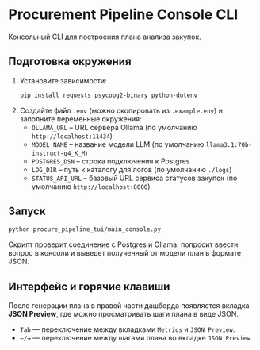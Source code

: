 # Procurement Pipeline Console CLI

Консольный CLI для построения плана анализа закупок.

## Подготовка окружения

1. Установите зависимости:
   ```bash
   pip install requests psycopg2-binary python-dotenv
   ```
2. Создайте файл `.env` (можно скопировать из `.example.env`) и заполните переменные окружения:
   - `OLLAMA_URL` – URL сервера Ollama (по умолчанию `http://localhost:11434`)
   - `MODEL_NAME` – название модели LLM (по умолчанию `llama3.1:70b-instruct-q4_K_M`)
   - `POSTGRES_DSN` – строка подключения к Postgres
   - `LOG_DIR` – путь к каталогу для логов (по умолчанию `./logs`)
   - `STATUS_API_URL` – базовый URL сервиса статусов закупок (по умолчанию `http://localhost:8000`)

## Запуск

```bash
python procure_pipeline_tui/main_console.py
```

Скрипт проверит соединение с Postgres и Ollama, попросит ввести вопрос в консоли и выведет полученный от модели план в формате JSON.

## Интерфейс и горячие клавиши

После генерации плана в правой части дашборда появляется вкладка **JSON Preview**, где можно просматривать шаги плана в виде JSON.

- `Tab` — переключение между вкладками `Metrics` и `JSON Preview`.
- `←/→` — переключение между шагами плана во вкладке `JSON Preview`.
